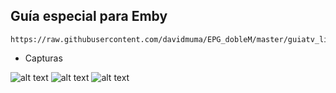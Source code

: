 ## <b>Guía especial para Emby</B>
```
https://raw.githubusercontent.com/davidmuma/EPG_dobleM/master/guiatv_light.xml.gz
```

- Capturas

![alt text](https://raw.githubusercontent.com/davidmuma/EPG_dobleM/master/Images/emby1.jpg)
![alt text](https://raw.githubusercontent.com/davidmuma/EPG_dobleM/master/Images/emby2.jpg)
![alt text](https://raw.githubusercontent.com/davidmuma/EPG_dobleM/master/Images/emby3.jpg)

